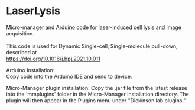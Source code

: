 # LaserLysis
Micro-manager and Arduino code for laser-induced cell lysis and image acquisition. <br><br>
This code is used for Dynamic Single-cell, Single-molecule pull-down, described at <br>
https://doi.org/10.1016/j.bpj.2021.10.011

Arduino Installation: <br>
Copy code into the Arduino IDE and send to device.

Micro-Manager plugin installation: 
Copy the .jar file from the latest release into the 'mmplugins' folder in the Micro-Manager installation directory. The plugin will then appear in the Plugins menu under "Dickinson lab plugins."
